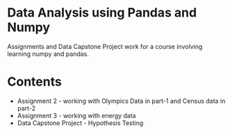 # Data Analysis using Pandas and Numpy
Assignments and Data Capstone Project work for a course involving learning numpy and pandas.

# Contents

- Assignment 2 - working with Olympics Data in part-1 and Census data in part-2
- Assignment 3 - working with energy data
- Data Capstone Project - Hypothesis Testing
